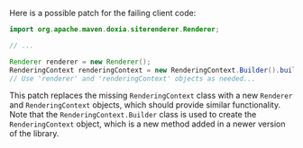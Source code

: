 Here is a possible patch for the failing client code:
```java
import org.apache.maven.doxia.siterenderer.Renderer;

// ...

Renderer renderer = new Renderer();
RenderingContext renderingContext = new RenderingContext.Builder().build();
// Use 'renderer' and 'renderingContext' objects as needed...
```
This patch replaces the missing `RenderingContext` class with a new `Renderer` and `RenderingContext` objects, which should provide similar functionality. Note that the `RenderingContext.Builder` class is used to create the `RenderingContext` object, which is a new method added in a newer version of the library.